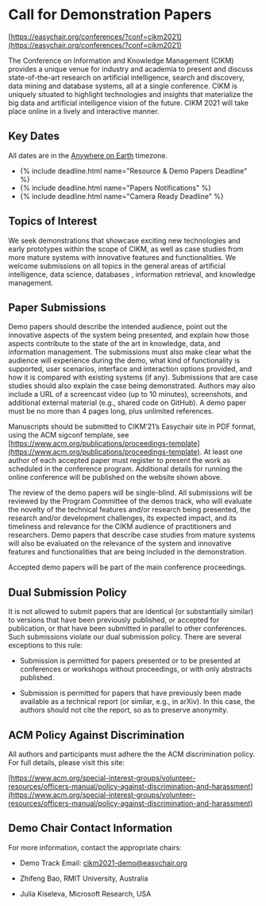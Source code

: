 # Call for Demonstration Papers

[https://easychair.org/conferences/?conf=cikm2021](https://easychair.org/conferences/?conf=cikm2021)

The Conference on Information and Knowledge Management (CIKM) provides a unique venue for industry and academia to present and discuss state-of-the-art research on artificial intelligence, search and discovery, data mining and database systems, all at a single conference. CIKM is uniquely situated to highlight technologies and insights that materialize the big data and artificial intelligence vision of the future. CIKM 2021 will take place online in a lively and interactive manner. 

## Key Dates

All dates are in the [Anywhere on Earth](https://www.timeanddate.com/time/zones/aoe) timezone.
<ul>
<li>{% include deadline.html name="Resource & Demo Papers Deadline" %}</li>
<li>{% include deadline.html name="Papers Notifications" %}</li>
<li>{% include deadline.html name="Camera Ready Deadline" %}</li>
</ul>

## Topics of Interest

We seek demonstrations that showcase exciting new technologies and early prototypes within the scope of CIKM, as well as case studies from more mature systems with innovative features and functionalities. We welcome submissions on all topics in the general areas of artificial intelligence, data science, databases , information retrieval, and knowledge management.

## Paper Submissions

Demo papers should describe the intended audience, point out the innovative aspects of the system being presented, and explain how those aspects contribute to the state of the art in knowledge, data, and information management. The submissions must also make clear what the audience will experience during the demo, what kind of functionality is supported, user scenarios, interface and interaction options provided, and how it is compared with existing systems (if any). Submissions that are case studies should also explain the case being demonstrated. Authors may also include a URL of a screencast video (up to 10 minutes), screenshots, and additional external material (e.g., shared code on GitHub). A demo paper must be no more than 4 pages long, plus unlimited references.

Manuscripts should be submitted to CIKM’21’s Easychair site in PDF format, using the ACM sigconf template, see [https://www.acm.org/publications/proceedings-template](https://www.acm.org/publications/proceedings-template). At least one author of each accepted paper must register to present the work as scheduled in the conference program. Additional details for running the online conference will be published on the website shown above.

The review of the demo papers will be single-blind. All submissions will be reviewed by the Program Committee of the demos track, who will evaluate the novelty of the technical features and/or research being presented, the research and/or development challenges, its expected impact, and its timeliness and relevance for the CIKM audience of practitioners and researchers. Demo papers that describe case studies from mature systems will also be evaluated on the relevance of the system and innovative features and functionalities that are being included in the demonstration.

Accepted demo papers will be part of the main conference proceedings. 

## Dual Submission Policy

It is not allowed to submit papers that are identical (or substantially similar) to versions that have been previously published, or accepted for publication, or that have been submitted in parallel to other conferences. Such submissions violate our dual submission policy. There are several exceptions to this rule:


* Submission is permitted for papers presented or to be presented at conferences or workshops without proceedings, or with only abstracts published.

* Submission is permitted for papers that have previously been made available as a technical report (or similar, e.g., in arXiv). In this case, the authors should not cite the report, so as to preserve anonymity.

## ACM Policy Against Discrimination

All authors and participants must adhere the the ACM discrimination policy.
For full details, please visit this site:

[https://www.acm.org/special-interest-groups/volunteer-resources/officers-manual/policy-against-discrimination-and-harassment](https://www.acm.org/special-interest-groups/volunteer-resources/officers-manual/policy-against-discrimination-and-harassment)

## Demo Chair Contact Information

For more information, contact the appropriate chairs:

 - Demo Track Email: [cikm2021-demo@easychair.org](mailto:cikm2021-demo@easychair.org)

 - Zhifeng Bao, RMIT University, Australia
 - Julia Kiseleva, Microsoft Research, USA